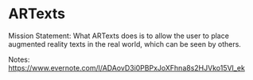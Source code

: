 # ARTexts

Mission Statement:
What ARTexts does is to allow the user to place augmented reality texts in the real world, which can be seen by others.

Notes: https://www.evernote.com/l/ADAovD3i0PBPxJoXFhna8s2HJVko15VI_ek

